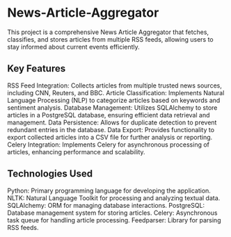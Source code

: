 # News-Article-Aggregator
This project is a comprehensive News Article Aggregator that fetches, classifies, and stores articles from multiple RSS feeds, allowing users to stay informed about current events efficiently.

## Key Features
RSS Feed Integration: Collects articles from multiple trusted news sources, including CNN, Reuters, and BBC.
Article Classification: Implements Natural Language Processing (NLP) to categorize articles based on keywords and sentiment analysis.
Database Management: Utilizes SQLAlchemy to store articles in a PostgreSQL database, ensuring efficient data retrieval and management.
Data Persistence: Allows for duplicate detection to prevent redundant entries in the database.
Data Export: Provides functionality to export collected articles into a CSV file for further analysis or reporting.
Celery Integration: Implements Celery for asynchronous processing of articles, enhancing performance and scalability.

## Technologies Used
Python: Primary programming language for developing the application.
NLTK: Natural Language Toolkit for processing and analyzing textual data.
SQLAlchemy: ORM for managing database interactions.
PostgreSQL: Database management system for storing articles.
Celery: Asynchronous task queue for handling article processing.
Feedparser: Library for parsing RSS feeds.

